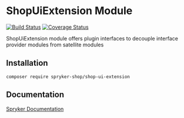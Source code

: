 # ShopUiExtension Module
[![Build Status](https://travis-ci.org/spryker-shop/shop-ui-extension.svg)](https://travis-ci.org/spryker-shop/shop-ui-extension)
[![Coverage Status](https://coveralls.io/repos/github/spryker-shop/shop-ui-extension/badge.svg)](https://coveralls.io/github/spryker-shop/shop-ui-extension)

ShopUiExtension module offers plugin interfaces to decouple interface provider modules from satellite modules

## Installation

```
composer require spryker-shop/shop-ui-extension
```

## Documentation

[Spryker Documentation](https://academy.spryker.com/developing_with_spryker/module_guide/modules.html)
